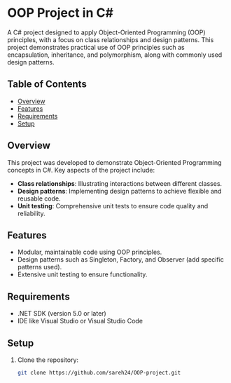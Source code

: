 # OOP Project in C#

A C# project designed to apply Object-Oriented Programming (OOP) principles, with a focus on class relationships and design patterns. This project demonstrates practical use of OOP principles such as encapsulation, inheritance, and polymorphism, along with commonly used design patterns.

## Table of Contents
- [Overview](#overview)
- [Features](#features)
- [Requirements](#requirements)
- [Setup](#setup)

## Overview

This project was developed to demonstrate Object-Oriented Programming concepts in C#. Key aspects of the project include:
- **Class relationships**: Illustrating interactions between different classes.
- **Design patterns**: Implementing design patterns to achieve flexible and reusable code.
- **Unit testing**: Comprehensive unit tests to ensure code quality and reliability.

## Features

- Modular, maintainable code using OOP principles.
- Design patterns such as Singleton, Factory, and Observer (add specific patterns used).
- Extensive unit testing to ensure functionality.

## Requirements

- .NET SDK (version 5.0 or later)
- IDE like Visual Studio or Visual Studio Code

## Setup

1. Clone the repository:

   ```bash
   git clone https://github.com/sareh24/OOP-project.git

